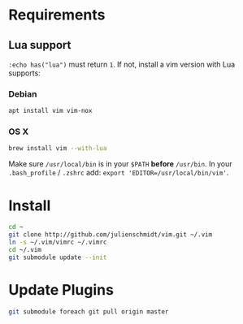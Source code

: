 # Requirements

## Lua support

`:echo has("lua")` must return `1`. If not, install a vim version with Lua supports:

### Debian

```sh
apt install vim vim-nox
```

### OS X

```sh
brew install vim --with-lua
```

Make sure `/usr/local/bin` is in your `$PATH` **before** `/usr/bin`.
In your `.bash_profile` / `.zshrc` add: `export 'EDITOR=/usr/local/bin/vim'`.

# Install
```sh
cd ~
git clone http://github.com/julienschmidt/vim.git ~/.vim
ln -s ~/.vim/vimrc ~/.vimrc
cd ~/.vim
git submodule update --init
```

# Update Plugins
```sh
git submodule foreach git pull origin master
```

